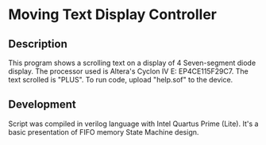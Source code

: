 # Moving Text Display Controller

## Description
This program shows a scrolling text on a display of 4 Seven-segment diode display.
The processor used is Altera's Cyclon IV E: EP4CE115F29C7.
The text scrolled is "PLUS".
To run code, upload "help.sof" to the device.

## Development

Script was compiled in verilog language with Intel Quartus Prime (Lite).
It's a basic presentation of FIFO memory State Machine design.
